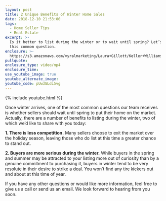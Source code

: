 ```yaml
---
layout: post
title: 2 Unique Benefits of Winter Home Sales
date: 2018-12-10 21:53:00
tags:
  - Home Seller Tips
  - Real Estate
excerpt: >-
  Is it better to list during the winter or to wait until spring? Let’s discuss
  this common question.
enclosure: >-
  https://s3.amazonaws.com/vyralmarketing/Laura+Gillott/Keller+Williams+Mid-Willamette+%257C+2+Unique+Benefits+of+Winter+Home+Sales.mp4
pullquote:
enclosure_type: video/mp4
enclosure_time:
use_youtube_image: true
youtube_alternate_image:
youtube_code: pUw3GLdL5vg
---
```


{% include youtube.html %}

Once winter arrives, one of the most common questions our team receives is whether sellers should wait until spring to put their home on the market. Actually, there are a number of benefits to listing during the winter, two of which we’d like to share with you today:

**1. There is less competition.** Many sellers choose to exit the market over the holiday season, leaving those who do list at this time a greater chance to stand out.

**2. Buyers are more serious during the winter.** While buyers in the spring and summer may be attracted to your listing more out of curiosity than by a genuine commitment to purchasing it, buyers in winter tend to be very resolute in their desire to strike a deal. You won’t find any tire kickers out and about at this time of year. 

If you have any other questions or would like more information, feel free to give us a call or send us an email. We look forward to hearing from you soon.